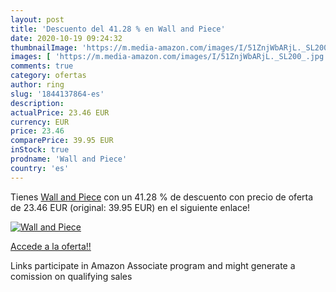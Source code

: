 ```yaml
---
layout: post
title: 'Descuento del 41.28 % en Wall and Piece'
date: 2020-10-19 09:24:32
thumbnailImage: 'https://m.media-amazon.com/images/I/51ZnjWbARjL._SL200_.jpg'
images: [ 'https://m.media-amazon.com/images/I/51ZnjWbARjL._SL200_.jpg' ]
comments: true
category: ofertas
author: ring
slug: '1844137864-es'
description:
actualPrice: 23.46 EUR
currency: EUR
price: 23.46
comparePrice: 39.95 EUR
inStock: true
prodname: 'Wall and Piece'
country: 'es'
---
```


Tienes [Wall and Piece](https://www.amazon.es/dp/1844137864/?tag=tolees-21) con un 41.28 % de descuento con precio de oferta de 23.46 EUR (original: 39.95 EUR) en el siguiente enlace!

[![Wall and Piece](https://m.media-amazon.com/images/I/51ZnjWbARjL._SL200_.jpg)](https://www.amazon.es/dp/1844137864/?tag=tolees-21)

[Accede a la oferta!!](https://www.amazon.es/dp/1844137864/?tag=tolees-21)

Links participate in Amazon Associate program and might generate a comission on qualifying sales


